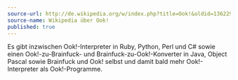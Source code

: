 ```yaml
---
source-url: http://de.wikipedia.org/w/index.php?title=Ook!&oldid=136229981
source-name: Wikipedia über Ook!
published: true
---
```

Es gibt inzwischen Ook!-Interpreter in Ruby, Python, Perl und C# sowie einen Ook!-zu-Brainfuck- und Brainfuck-zu-Ook!-Konverter in Java, Object Pascal sowie Brainfuck und Ook! selbst und damit bald mehr Ook!-Interpreter als Ook!-Programme.

